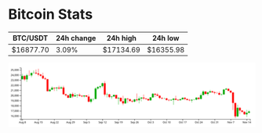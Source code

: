 # Bitcoin Stats

BTC/USDT|24h change|24h high|24h low|
|---|---|---|---|
|$16877.70|3.09%|$17134.69|$16355.98|

<img src="./chart.svg">
